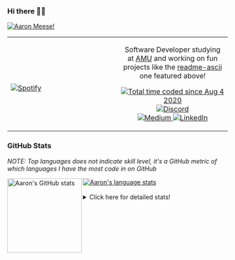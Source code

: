 ### Hi there 👋🏻
[![Aaron Meese!](https://user-images.githubusercontent.com/17814535/88975338-a2aabf00-d27f-11ea-963f-8a19608716b4.png)](https://github.com/ajmeese7/readme-ascii "README ASCII")

<!-- Modified from project here: https://github.com/novatorem/novatorem -->
<table width="100%"> 
  <tr>
  <td width="50%">
      
&nbsp; <br> [![Spotify](https://ajmeese7.vercel.app/api/spotify)](https://open.spotify.com/user/ajmeese)

  </td>
  <td width="50%">
    <p align="center">
    Software Developer studying at <a href="https://www.amu.apus.edu/">AMU</a> and working on fun 
    projects like the <a href="https://github.com/ajmeese7/readme-ascii">readme-ascii</a> one featured above!
    </p>
    <p align="center">
      <a href="https://wakatime.com/@f726891d-3b02-46cd-9b60-e8c59f9e2b14">
        <img src="https://wakatime.com/badge/user/f726891d-3b02-46cd-9b60-e8c59f9e2b14.svg" alt="Total time coded since Aug 4 2020" title="WakaTime" />
      </a>
      <a href="http://link.aaronmeese.com/discord">
        <img src="https://img.shields.io/badge/discord-ajmeese7%234835-369?style=flat-square&logo=discord&logoColor=white&color=purple" alt="Discord" title="Discord">
      </a>
      <br />
      <a href="https://link.aaronmeese.com/medium">
        <img src="https://img.shields.io/badge/medium-ajmeese7-1DB954?style=flat-square&logo=medium&logoColor=white" alt="Medium" title="Medium">
      </a>
      <a href="https://link.aaronmeese.com/linkedin">
        <img src="https://img.shields.io/badge/linkedIn-aaronmeese-1DB954?style=flat-square&logo=linkedin&logoColor=white&color=blue" alt="LinkedIn" title="LinkedIn">
      </a>
    </p>
  </td>

</table>

[//]: <> (The `&nbsp;` is to have Aphelion take up more space)

### GitHub Stats ###
*NOTE: Top languages does not indicate skill level, it's a GitHub metric of which languages I have the most code in on GitHub*

<a href="https://profile-summary-for-github.com/user/ajmeese7">
  <img align="left" height="170px" src="https://github-readme-stats.vercel.app/api?username=ajmeese7&show_icons=true&line_height=27&count_private=true&include_all_commits=true" alt="Aaron's GitHub stats"/>
  <img src="https://github-readme-stats.vercel.app/api/top-langs/?username=ajmeese7&hide_langs_below=5&layout=compact" alt="Aaron's language stats"/>
</a>

<br />
<br />
<details>
<summary>Click here for detailed stats!</summary>

### :zap: Recent Activity
<!--START_SECTION:activity-->
1. ❗️ Opened issue [#11](https://github.com/os-js/osjs-settings-application/issues/11) in [os-js/osjs-settings-application](https://github.com/os-js/osjs-settings-application)
2. 🗣 Commented on [#10](https://github.com/os-js/osjs-settings-application/issues/10) in [os-js/osjs-settings-application](https://github.com/os-js/osjs-settings-application)
3. 🗣 Commented on [#709](https://github.com/coreybutler/nvm-windows/issues/709) in [coreybutler/nvm-windows](https://github.com/coreybutler/nvm-windows)
4. 🗣 Commented on [#10](https://github.com/os-js/osjs-settings-application/issues/10) in [os-js/osjs-settings-application](https://github.com/os-js/osjs-settings-application)
5. 🗣 Commented on [#10](https://github.com/os-js/osjs-settings-application/issues/10) in [os-js/osjs-settings-application](https://github.com/os-js/osjs-settings-application)
<!--END_SECTION:activity-->

### 🧐 Waka Stats
<!--START_SECTION:waka-->
![Code Time](http://img.shields.io/badge/Code%20Time-806%20hrs%2057%20mins-blue)

**🐱 My GitHub Data** 

> 🏆 321 Contributions in the Year 2022
 > 
> 📦 353.2 kB Used in GitHub's Storage 
 > 
> 🚫 Not Opted to Hire
 > 
> 📜 59 Public Repositories 
 > 
> 🔑 20 Private Repositories  
 > 
**I'm an Early 🐤** 

```text
🌞 Morning    235 commits    ██████░░░░░░░░░░░░░░░░░░░   25.88% 
🌆 Daytime    356 commits    █████████░░░░░░░░░░░░░░░░   39.21% 
🌃 Evening    302 commits    ████████░░░░░░░░░░░░░░░░░   33.26% 
🌙 Night      15 commits     ░░░░░░░░░░░░░░░░░░░░░░░░░   1.65%

```
📅 **I'm Most Productive on Saturday** 

```text
Monday       108 commits    ███░░░░░░░░░░░░░░░░░░░░░░   11.89% 
Tuesday      128 commits    ███░░░░░░░░░░░░░░░░░░░░░░   14.1% 
Wednesday    105 commits    ███░░░░░░░░░░░░░░░░░░░░░░   11.56% 
Thursday     120 commits    ███░░░░░░░░░░░░░░░░░░░░░░   13.22% 
Friday       121 commits    ███░░░░░░░░░░░░░░░░░░░░░░   13.33% 
Saturday     168 commits    ████░░░░░░░░░░░░░░░░░░░░░   18.5% 
Sunday       158 commits    ████░░░░░░░░░░░░░░░░░░░░░   17.4%

```


📊 **This Week I Spent My Time On** 

```text
⌚︎ Time Zone: America/New_York

💬 Programming Languages: 
JavaScript               16 hrs 16 mins      ██████████████████████░░░   90.28% 
Markdown                 46 mins             █░░░░░░░░░░░░░░░░░░░░░░░░   4.29% 
CSS                      20 mins             ░░░░░░░░░░░░░░░░░░░░░░░░░   1.9% 
JSON                     14 mins             ░░░░░░░░░░░░░░░░░░░░░░░░░   1.32% 
SCSS                     9 mins              ░░░░░░░░░░░░░░░░░░░░░░░░░   0.84%

🐱‍💻 Projects: 
aaronmeese.com           16 hrs 14 mins      ██████████████████████░░░   90.06% 
karameese.com            1 hr 23 mins        ██░░░░░░░░░░░░░░░░░░░░░░░   7.73% 
vault                    23 mins             ░░░░░░░░░░░░░░░░░░░░░░░░░   2.14% 
Unknown Project          0 secs              ░░░░░░░░░░░░░░░░░░░░░░░░░   0.07%

```

**I Mostly Code in JavaScript** 

```text
JavaScript               32 repos            █████████████░░░░░░░░░░░░   52.46% 
HTML                     8 repos             ███░░░░░░░░░░░░░░░░░░░░░░   13.11% 
Java                     4 repos             █░░░░░░░░░░░░░░░░░░░░░░░░   6.56% 
Python                   4 repos             █░░░░░░░░░░░░░░░░░░░░░░░░   6.56% 
Elixir                   2 repos             ░░░░░░░░░░░░░░░░░░░░░░░░░   3.28%

```



 Last Updated on 13/03/2022 00:05:47 UTC
<!--END_SECTION:waka-->
</details>
